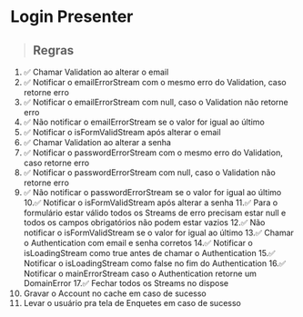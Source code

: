 # Login Presenter

> ## Regras
1. ✅ Chamar Validation ao alterar o email
2. ✅ Notificar o emailErrorStream com o mesmo erro do Validation, caso retorne erro
3. ✅ Notificar o emailErrorStream com null, caso o Validation não retorne erro
4. ✅ Não notificar o emailErrorStream se o valor for igual ao último
5. ✅ Notificar o isFormValidStream após alterar o email
6. ✅ Chamar Validation ao alterar a senha
7. ✅ Notificar o passwordErrorStream com o mesmo erro do Validation, caso retorne erro
8. ✅ Notificar o passwordErrorStream com null, caso o Validation não retorne erro
9. ✅ Não notificar o passwordErrorStream se o valor for igual ao último
10.✅ Notificar o isFormValidStream após alterar a senha
11.✅ Para o formulário estar válido todos os Streams de erro precisam estar null e todos os campos obrigatórios não podem estar vazios
12.✅ Não notificar o isFormValidStream se o valor for igual ao último
13.✅ Chamar o Authentication com email e senha corretos
14.✅ Notificar o isLoadingStream como true antes de chamar o Authentication
15.✅ Notificar o isLoadingStream como false no fim do Authentication
16.✅ Notificar o mainErrorStream caso o Authentication retorne um DomainError
17.✅ Fechar todos os Streams no dispose
18. Gravar o Account no cache em caso de sucesso
19. Levar o usuário pra tela de Enquetes em caso de sucesso
